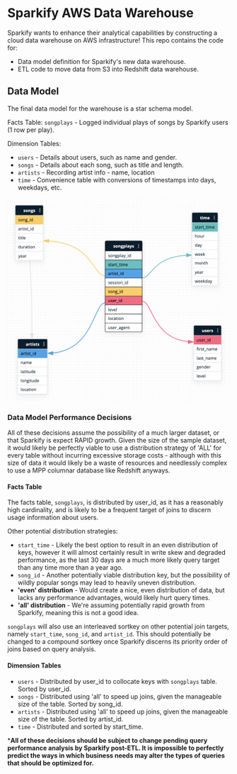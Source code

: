 # Sparkify AWS Data Warehouse

Sparkify wants to enhance their analytical capabilities by constructing a cloud data warehouse on AWS infrastructure! This repo contains the code for:
- Data model definition for Sparkify's new data warehouse.
- ETL code to move data from S3 into Redshift data warehouse.

## Data Model

The final data model for the warehouse is a star schema model.

Facts Table: `songplays` - Logged individual plays of songs by Sparkify users (1 row per play).

Dimension Tables: 
- `users` - Details about users, such as name and gender. 
- `songs` - Details about each song, such as title and length.
- `artists` - Recording artist info - name, location
- `time` - Convenience table with conversions of timestamps into days, weekdays, etc. 

![](warehouse_model.png)

### Data Model Performance Decisions

All of these decisions assume the possibility of a much larger dataset, or that Sparkify is expect RAPID growth. Given the size of the sample dataset, it would likely be perfectly viable to use a distribution strategy of 'ALL' for every table without incurring excessive storage costs - although with this size of data it would likely be a waste of resources and needlessly complex to use a MPP columnar database like Redshift anyways. 

#### **Facts Table**
The facts table, `songplays`, is distributed by user_id, as it has a reasonably high cardinality, and is likely to be a frequent target of joins to discern usage information about users. 

Other potential distribution strategies:
- `start_time` - Likely the best option to result in an even distribution of keys, however it will almost certainly result in write skew and degraded performance, as the last 30 days are a much more likely query target than any time more than a year ago. 
- `song_id` - Another potentially viable distribution key, but the possibility of wildly popular songs may lead to heavily uneven distribution. 
- **'even' distribution** - Would create a nice, even distribution of data, but lacks any performance advantages, would likely hurt query times. 
- **'all' distribution** - We're assuming potentially rapid growth from Sparkify, meaning this is not a good idea. 

`songplays` will also use an interleaved sortkey on other potential join targets, namely `start_time`, `song_id`, and `artist_id`. This should potentially be changed to a compound sortkey once Sparkify discerns its priority order of joins based on query analysis. 


#### **Dimension Tables**
- `users` - Distributed by user_id to collocate keys with `songplays` table. Sorted by user_id. 
- `songs` - Distributed using 'all' to speed up joins, given the manageable size of the table. Sorted by song_id.
- `artists` - Distributed using 'all' to speed up joins, given the manageable size of the table. Sorted by artist_id.
- `time` - Distributed and sorted by start_time. 


\***All of these decisions should be subject to change pending query performance analysis by Sparkify post-ETL. It is impossible to perfectly predict the ways in which business needs may alter the types of queries that should be optimized for.**

